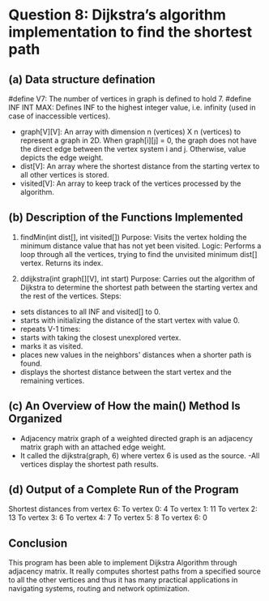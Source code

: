# Question 8: Dijkstra’s algorithm implementation to find the shortest path
## (a) Data structure defination
#define V7: The number of vertices in graph is defined to hold 7.
#define INF INT MAX: Defines INF to the highest integer value, i.e. infinity (used in case of inaccessible vertices).

- graph[V][V]: An array with dimension n (vertices) X n (vertices) to represent a graph in 2D. When graph[i][j] = 0, the graph does not have the direct edge between the vertex system i and j. Otherwise, value depicts the edge weight.
- dist[V]: An array where the shortest distance from the starting vertex to all other vertices is stored.
- visited[V]: An array to keep track of the vertices processed by the algorithm.

## (b) Description of the Functions Implemented
1. findMin(int dist[], int visited[])
Purpose: Visits the vertex holding the minimum distance value that has not yet been visited.
Logic: Performs a loop through all the vertices, trying to find the unvisited minimum dist[] vertex. Returns its index.

2. ddijkstra(int graph[][V], int start)
Purpose: Carries out the algorithm of Dijkstra to determine the shortest path between the starting vertex and the rest of the vertices.
Steps: 
- sets distances to all INF and visited[] to 0.
- starts with initializing the distance of the start vertex with value 0.
- repeats V-1 times:
- starts with taking the closest unexplored vertex.
- marks it as visited.
- places new values in the neighbors' distances when a shorter path is found.
- displays the shortest distance between the start vertex and the remaining vertices.

## (c) An Overview of How the main() Method Is Organized
- Adjacency matrix graph of a weighted directed graph is an adjacency matrix graph with an attached edge weight.
- It called the dijkstra(graph, 6) where vertex 6 is used as the source.
-All vertices display the shortest path results.

## (d) Output of a Complete Run of the Program
Shortest distances from vertex 6:
To vertex 0: 4
To vertex 1: 11
To vertex 2: 13
To vertex 3: 6
To vertex 4: 7
To vertex 5: 8
To vertex 6: 0

## Conclusion
This program has been able to implement Dijkstra Algorithm through adjacency matrix. It really computes shortest paths from a specified source to all the other vertices and thus it has many practical applications in navigating systems, routing and network optimization.

